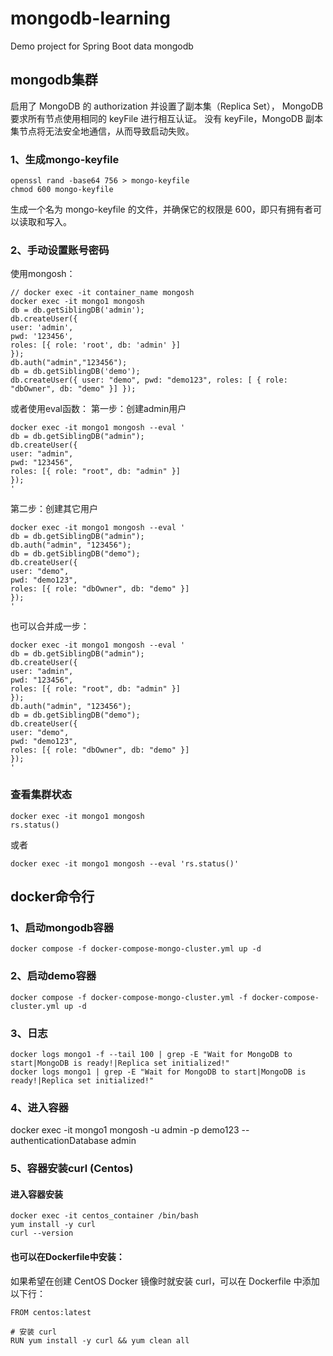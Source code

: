 # mongodb-learning
Demo project for Spring Boot data mongodb
## mongodb集群
启用了 MongoDB 的 authorization 并设置了副本集（Replica Set）， MongoDB 要求所有节点使用相同的 keyFile 进行相互认证。
没有 keyFile，MongoDB 副本集节点将无法安全地通信，从而导致启动失败。
### 1、生成mongo-keyfile
```shell
openssl rand -base64 756 > mongo-keyfile
chmod 600 mongo-keyfile
````
生成一个名为 mongo-keyfile 的文件，并确保它的权限是 600，即只有拥有者可以读取和写入。

### 2、手动设置账号密码
使用mongosh：
```shell
// docker exec -it container_name mongosh
docker exec -it mongo1 mongosh
db = db.getSiblingDB('admin');
db.createUser({
user: 'admin',
pwd: '123456',
roles: [{ role: 'root', db: 'admin' }]
});
db.auth("admin","123456");
db = db.getSiblingDB('demo');
db.createUser({ user: "demo", pwd: "demo123", roles: [ { role: "dbOwner", db: "demo" }] });
````
或者使用eval函数：
第一步：创建admin用户
```shell
docker exec -it mongo1 mongosh --eval '
db = db.getSiblingDB("admin");
db.createUser({
user: "admin",
pwd: "123456",
roles: [{ role: "root", db: "admin" }]
});
'
```
第二步：创建其它用户
```shell
docker exec -it mongo1 mongosh --eval '
db = db.getSiblingDB("admin");
db.auth("admin", "123456");
db = db.getSiblingDB("demo");
db.createUser({
user: "demo",
pwd: "demo123",
roles: [{ role: "dbOwner", db: "demo" }]
});
'
```
也可以合并成一步：
```shell
docker exec -it mongo1 mongosh --eval '
db = db.getSiblingDB("admin");
db.createUser({
user: "admin",
pwd: "123456",
roles: [{ role: "root", db: "admin" }]
});
db.auth("admin", "123456");
db = db.getSiblingDB("demo");
db.createUser({
user: "demo",
pwd: "demo123",
roles: [{ role: "dbOwner", db: "demo" }]
});
'
```

### 查看集群状态
```shell
docker exec -it mongo1 mongosh
rs.status()
````
或者
```shell
docker exec -it mongo1 mongosh --eval 'rs.status()'
````
## docker命令行
### 1、启动mongodb容器
```shell
docker compose -f docker-compose-mongo-cluster.yml up -d
````
### 2、启动demo容器
```shell
docker compose -f docker-compose-mongo-cluster.yml -f docker-compose-cluster.yml up -d
````
### 3、日志
```shell
docker logs mongo1 -f --tail 100 | grep -E "Wait for MongoDB to start|MongoDB is ready!|Replica set initialized!"
docker logs mongo1 | grep -E "Wait for MongoDB to start|MongoDB is ready!|Replica set initialized!"
````
### 4、进入容器
docker exec -it mongo1 mongosh -u admin -p demo123 --authenticationDatabase admin
### 5、容器安装curl (Centos)
#### 进入容器安装
```shell
docker exec -it centos_container /bin/bash
yum install -y curl
curl --version
````
#### 也可以在Dockerfile中安装：
如果希望在创建 CentOS Docker 镜像时就安装 curl，可以在 Dockerfile 中添加以下行：
```shell
FROM centos:latest

# 安装 curl
RUN yum install -y curl && yum clean all

```
  



